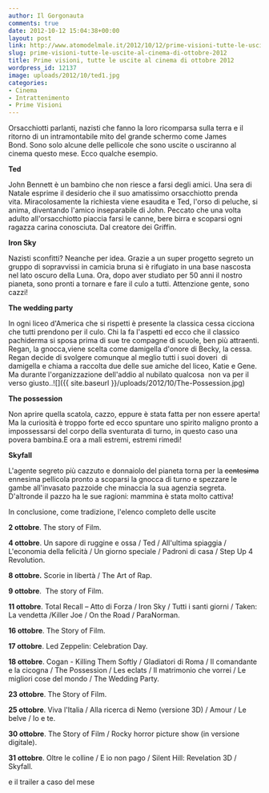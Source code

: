 ```yaml
---
author: Il Gorgonauta
comments: true
date: 2012-10-12 15:04:38+00:00
layout: post
link: http://www.atomodelmale.it/2012/10/12/prime-visioni-tutte-le-uscite-al-cinema-di-ottobre-2012/
slug: prime-visioni-tutte-le-uscite-al-cinema-di-ottobre-2012
title: Prime visioni, tutte le uscite al cinema di ottobre 2012
wordpress_id: 12137
image: uploads/2012/10/ted1.jpg
categories:
- Cinema
- Intrattenimento
- Prime Visioni
---
```



Orsacchiotti parlanti, nazisti che fanno la loro ricomparsa sulla terra e il ritorno di un intramontabile mito del grande schermo come James Bond. Sono solo alcune delle pellicole che sono uscite o usciranno al cinema questo mese. Ecco qualche esempio.

**Ted**

John Bennett è un bambino che non riesce a farsi degli amici. Una sera di Natale esprime il desiderio che il suo amatissimo orsacchiotto prenda vita. Miracolosamente la richiesta viene esaudita e Ted, l'orso di peluche, si anima, diventando l'amico inseparabile di John. Peccato che una volta adulto all'orsacchiotto piaccia farsi le canne, bere birra e scoparsi ogni ragazza carina conosciuta. Dal creatore dei Griffin.

**Iron Sky**

Nazisti sconfitti? Neanche per idea. Grazie a un super progetto segreto un gruppo di sopravvissi in camicia bruna si è rifugiato in una base nascosta nel lato oscuro della Luna. Ora, dopo aver studiato per 50 anni il nostro pianeta, sono pronti a tornare e fare il culo a tutti. Attenzione gente, sono cazzi!

**The wedding party**

In ogni liceo d'America che si rispetti è presente la classica cessa cicciona che tutti prendono per il culo. Chi la fa l'aspetti ed ecco che il classico pachiderma si sposa prima di sue tre compagne di scuole, ben più attraenti. Regan, la gnocca,viene scelta come damigella d'onore di Becky, la cessa. Regan decide di svolgere comunque al meglio tutti i suoi doveri  di damigella e chiama a raccolta due delle sue amiche del liceo, Katie e Gene. Ma durante l'organizzazione dell'addio al nubilato qualcosa  non va per il verso giusto..![]({{ site.baseurl }}/uploads/2012/10/The-Possession.jpg)

**The possession**

Non aprire quella scatola, cazzo, eppure è stata fatta per non essere aperta! Ma la curiosità è troppo forte ed ecco spuntare uno spirito maligno pronto a impossessarsi del corpo della sventurata di turno, in questo caso una povera bambina.E ora a mali estremi, estremi rimedi!

**Skyfall**

L'agente segreto più cazzuto e donnaiolo del pianeta torna per la <del>centesima</del> ennesima pellicola pronto a scoparsi la gnocca di turno e spezzare le gambe all'invasato pazzoide che minaccia la sua agenzia segreta. D'altronde il pazzo ha le sue ragioni: mammina è stata molto cattiva!

In conclusione, come tradizione, l'elenco completo delle uscite

**2 ottobre**. The story of Film.

**4 ottobre**. Un sapore di ruggine e ossa / Ted / All'ultima spiaggia / L'economia della felicità / Un giorno speciale / Padroni di casa / Step Up 4 Revolution.

**8 ottobre.** Scorie in libertà / The Art of Rap.

**9 ottobre**.  The story of Film.

**11 ottobre**. Total Recall – Atto di Forza / Iron Sky / Tutti i santi giorni / Taken: La vendetta /Killer Joe / On the Road / ParaNorman.

**16 ottobre**. The Story of Film.

**17 ottobre**. Led Zeppelin: Celebration Day.

**18 ottobre**. Cogan - Killing Them Softly / Gladiatori di Roma / Il comandante e la cicogna / The Possession / Les eclats / Il matrimonio che vorrei / Le migliori cose del mondo / The Wedding Party.

**23 ottobre**. The Story of Film.

**25 ottobre**. Viva l'Italia / Alla ricerca di Nemo (versione 3D) / Amour / Le belve / Io e te.

**30 ottobre**. The Story of Film / Rocky horror picture show (in versione digitale).

**31 ottobre**. Oltre le colline / E io non pago / Silent Hill: Revelation 3D / Skyfall.

e il trailer a caso del mese

